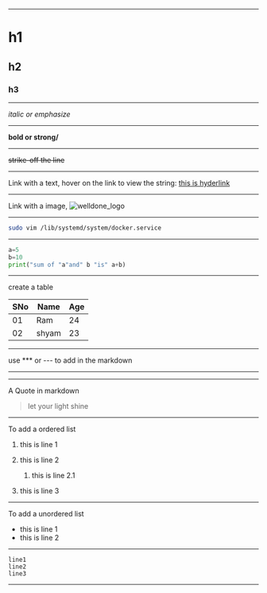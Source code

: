 [this is a comment in markdown]: #
***
# h1
## h2
### h3
***
_italic or emphasize_ 
***
**bold or strong/**
***
~~strike-off the line~~
***
Link with a text, hover on the link to view the string:
[this is hyderlink](https://github.com/kiran-akella "my-github-page")
***
Link with a image, 
![welldone_logo](https://imgs.search.brave.com/sTXFGCE99lEgAeEzUQvvI6cq2GjTQuuE1Doo00QXZQw/rs:fit:860:0:0:0/g:ce/aHR0cHM6Ly90My5m/dGNkbi5uZXQvanBn/LzAwLzg0LzYyLzMw/LzM2MF9GXzg0NjIz/MDI5X0JVZ1M5dWVx/Nk9UbmY0QzJSSXd1/Rmpkbkk4RlJHcGpJ/LmpwZw "welldone")
***

```bash
sudo vim /lib/systemd/system/docker.service
```
***

```python
a=5
b=10
print("sum of "a"and" b "is" a+b)
```
***
create a table

|SNo|Name|Age|
|---|---|---|
|01|Ram|24|
|02|shyam|23|

***

use *** or --- to add in the markdown
***
---

A Quote in markdown
>let your light shine
***

To add a ordered list
1. this is line 1

2. this is line 2
   1. this is line 2.1

3. this is line 3

***

To add a unordered list

- this is line 1
- this is line 2

***

``` text
line1
line2
line3
```
***
